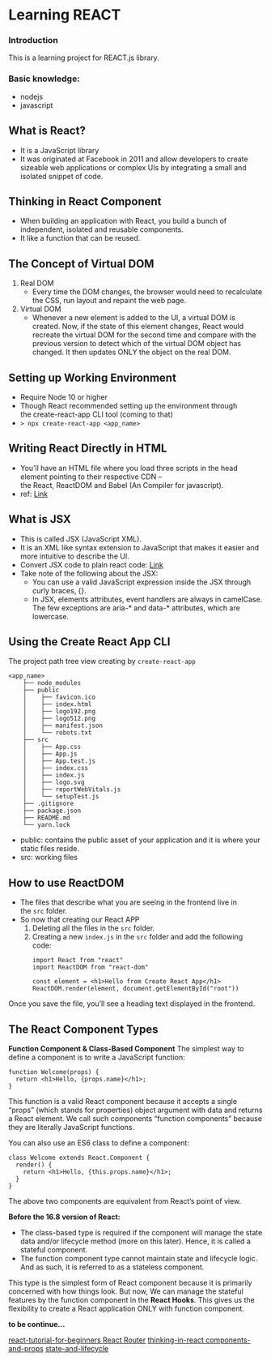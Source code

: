 # Learning REACT

### Introduction
This is a learning project for REACT.js library. 
### Basic knowledge:
- nodejs
- javascript

## What is React?
- It is a JavaScript library
- It was originated at Facebook in 2011 and allow developers to create sizeable web applications or complex UIs by integrating a small and isolated snippet of code.

## Thinking in React Component
- When building an application with React, you build a bunch of independent, isolated and reusable components.
- It like a function that can be reused.

## The Concept of Virtual DOM
1. Real DOM
    - Every time the DOM changes, the browser would need to recalculate the CSS, run layout and repaint the web page.
2. Virtual DOM 
    - Whenever a new element is added to the UI, a virtual DOM is created. Now, if the state of this element changes, React would recreate the virtual DOM for the second time and compare with the previous version to detect which of the virtual DOM object has changed. It then updates ONLY the object on the real DOM.

## Setting up Working Environment
- Require Node 10 or higher
- Though React recommended setting up the environment through the create-react-app CLI tool (coming to that)
- `> npx create-react-app <app_name>`

## Writing React Directly in HTML
- You’ll have an HTML file where you load three scripts in the head element pointing to their respective CDN – the React, ReactDOM and Babel (An Compiler for javascript).
- ref: [Link](https://codepen.io/ibaslogic/pen/qBaPqBL?editors=1111)

## What is JSX
- This is called JSX (JavaScript XML).
- It is an XML like syntax extension to JavaScript that makes it easier and more intuitive to describe the UI.
- Convert JSX code to plain react code: [Link](https://babeljs.io/repl#?browsers=defaults%2C%20not%20ie%2011%2C%20not%20ie_mob%2011&build=&builtIns=false&corejs=3.6&spec=false&loose=false&code_lz=MYewdgzgLgBApgGzgWzmWBeGAeADgPgAtEEQYB3EAJwQBMBCbAegKA&debug=false&forceAllTransforms=false&shippedProposals=false&circleciRepo=&evaluate=false&fileSize=false&timeTravel=false&sourceType=module&lineWrap=true&presets=env%2Creact%2Cstage-2&prettier=false&targets=&version=7.16.4&externalPlugins=&assumptions=%7B%7D)
- Take note of the following about the JSX:
    - You can use a valid JavaScript expression inside the JSX through curly braces, {}.
    - In JSX, elements attributes, event handlers are always in camelCase. The few exceptions are aria-* and data-* attributes, which are lowercase.

## Using the Create React App CLI
The project path tree view creating by `create-react-app`
```
<app_name>
    ├── node_modules
    ├── public
    │    ├── favicon.ico
    │    ├── index.html
    │    ├── logo192.png
    │    ├── logo512.png
    │    ├── manifest.json
    │    └── robots.txt
    ├── src
    │    ├── App.css
    │    ├── App.js
    │    ├── App.test.js
    │    ├── index.css
    │    ├── index.js
    │    ├── logo.svg
    │    ├── reportWebVitals.js
    │    └── setupTest.js
    ├── .gitignore
    ├── package.json
    ├── README.md
    └── yarn.lock
```
- public: contains the public asset of your application and it is where your static files reside.
- src: working files

## How to use ReactDOM
- The files that describe what you are seeing in the frontend live in the `src` folder.
- So now that creating our React APP
    1. Deleting all the files in the `src` folder.
    2. Creating a new `index.js` in the `src` folder and add the following code:
        ```
        import React from "react" 
        import ReactDOM from "react-dom" 

        const element = <h1>Hello from Create React App</h1> 
        ReactDOM.render(element, document.getElementById("root"))
        ```
Once you save the file, you’ll see a heading text displayed in the frontend.

## The React Component Types 
**Function Component & Class-Based Component**
The simplest way to define a component is to write a JavaScript function:
```
function Welcome(props) {
  return <h1>Hello, {props.name}</h1>;
}
```
This function is a valid React component because it accepts a single “props” (which stands for properties) object argument with data and returns a React element. We call such components “function components” because they are literally JavaScript functions.

You can also use an ES6 class to define a component:
```
class Welcome extends React.Component {
  render() {
    return <h1>Hello, {this.props.name}</h1>;
  }
}
```
The above two components are equivalent from React’s point of view.

**Before the 16.8 version of React:**
- The class-based type is required if the component will manage the state data and/or lifecycle method (more on this later). Hence, it is called a stateful component. 
- The function component type cannot maintain state and lifecycle logic. And as such, it is referred to as a stateless component.

This type is the simplest form of React component because it is primarily concerned with how things look. 
But now, We can manage the stateful features by the function component in the **React Hooks**. This gives us the flexibility to create a React application ONLY with function component.

**to be continue...**
<!--## Work on data
**The Props & The State**
## Reference-->
[react-tutorial-for-beginners ](https://ibaslogic.com/react-tutorial-for-beginners/)
[React Router](https://ithelp.ithome.com.tw/articles/10188245)
[thinking-in-react ](https://zh-hant.reactjs.org/docs/thinking-in-react.html)
[components-and-props](https://en.reactjs.org/docs/components-and-props.html)
[state-and-lifecycle](https://en.reactjs.org/docs/state-and-lifecycle.html)
[](https://github.com/uberVU/react-guide/blob/master/props-vs-state.md)
[](https://en.reactjs.org/docs/faq-state.html)
[](https://zh-hant.reactjs.org/docs/state-and-lifecycle.html)